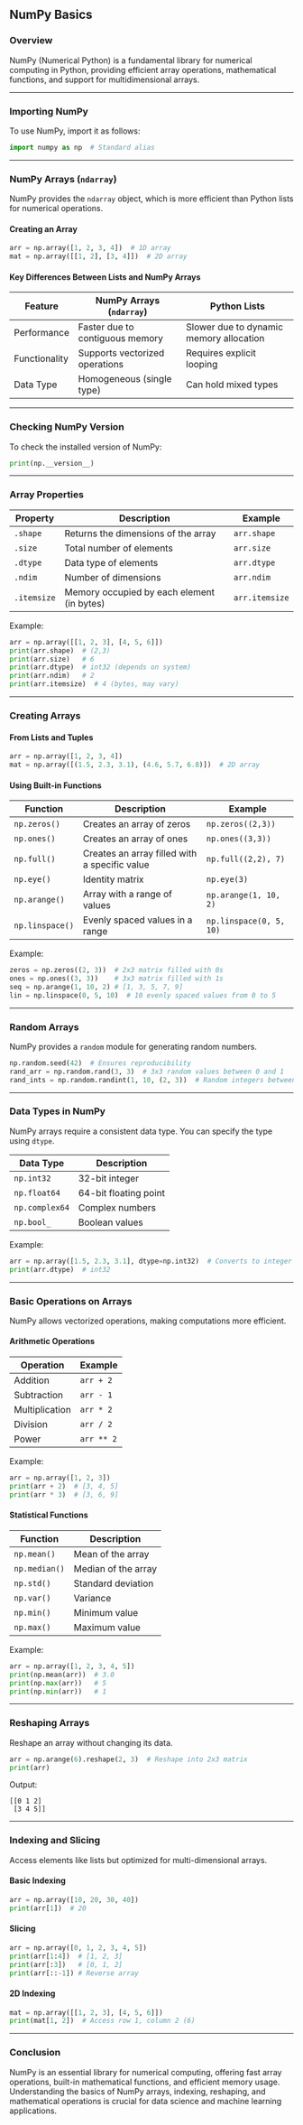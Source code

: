 ## NumPy Basics  

### **Overview**  
NumPy (Numerical Python) is a fundamental library for numerical computing in Python, providing efficient array operations, mathematical functions, and support for multidimensional arrays.  

---

### **Importing NumPy**  
To use NumPy, import it as follows:  
```python
import numpy as np  # Standard alias
```

---

### **NumPy Arrays (`ndarray`)**  
NumPy provides the `ndarray` object, which is more efficient than Python lists for numerical operations.  

#### **Creating an Array**
```python
arr = np.array([1, 2, 3, 4])  # 1D array
mat = np.array([[1, 2], [3, 4]])  # 2D array
```

#### **Key Differences Between Lists and NumPy Arrays**
| Feature      | NumPy Arrays (`ndarray`) | Python Lists |
|-------------|----------------|--------------|
| Performance | Faster due to contiguous memory | Slower due to dynamic memory allocation |
| Functionality | Supports vectorized operations | Requires explicit looping |
| Data Type | Homogeneous (single type) | Can hold mixed types |

---

### **Checking NumPy Version**
To check the installed version of NumPy:  
```python
print(np.__version__)
```

---

### **Array Properties**
| Property  | Description | Example |
|-----------|-------------|---------|
| `.shape` | Returns the dimensions of the array | `arr.shape` |
| `.size` | Total number of elements | `arr.size` |
| `.dtype` | Data type of elements | `arr.dtype` |
| `.ndim` | Number of dimensions | `arr.ndim` |
| `.itemsize` | Memory occupied by each element (in bytes) | `arr.itemsize` |

Example:  
```python
arr = np.array([[1, 2, 3], [4, 5, 6]])
print(arr.shape)  # (2,3)
print(arr.size)   # 6
print(arr.dtype)  # int32 (depends on system)
print(arr.ndim)   # 2
print(arr.itemsize)  # 4 (bytes, may vary)
```

---

### **Creating Arrays**  
#### **From Lists and Tuples**
```python
arr = np.array([1, 2, 3, 4])
mat = np.array([(1.5, 2.3, 3.1), (4.6, 5.7, 6.8)])  # 2D array
```

#### **Using Built-in Functions**
| Function | Description | Example |
|----------|-------------|---------|
| `np.zeros()` | Creates an array of zeros | `np.zeros((2,3))` |
| `np.ones()` | Creates an array of ones | `np.ones((3,3))` |
| `np.full()` | Creates an array filled with a specific value | `np.full((2,2), 7)` |
| `np.eye()` | Identity matrix | `np.eye(3)` |
| `np.arange()` | Array with a range of values | `np.arange(1, 10, 2)` |
| `np.linspace()` | Evenly spaced values in a range | `np.linspace(0, 5, 10)` |

Example:  
```python
zeros = np.zeros((2, 3))  # 2x3 matrix filled with 0s
ones = np.ones((3, 3))    # 3x3 matrix filled with 1s
seq = np.arange(1, 10, 2) # [1, 3, 5, 7, 9]
lin = np.linspace(0, 5, 10)  # 10 evenly spaced values from 0 to 5
```

---

### **Random Arrays**
NumPy provides a `random` module for generating random numbers.  
```python
np.random.seed(42)  # Ensures reproducibility
rand_arr = np.random.rand(3, 3)  # 3x3 random values between 0 and 1
rand_ints = np.random.randint(1, 10, (2, 3))  # Random integers between 1 and 9
```

---

### **Data Types in NumPy**
NumPy arrays require a consistent data type. You can specify the type using `dtype`.  

| Data Type | Description |
|-----------|-------------|
| `np.int32` | 32-bit integer |
| `np.float64` | 64-bit floating point |
| `np.complex64` | Complex numbers |
| `np.bool_` | Boolean values |

Example:  
```python
arr = np.array([1.5, 2.3, 3.1], dtype=np.int32)  # Converts to integer
print(arr.dtype)  # int32
```

---

### **Basic Operations on Arrays**
NumPy allows vectorized operations, making computations more efficient.  

#### **Arithmetic Operations**
| Operation | Example |
|-----------|---------|
| Addition | `arr + 2` |
| Subtraction | `arr - 1` |
| Multiplication | `arr * 2` |
| Division | `arr / 2` |
| Power | `arr ** 2` |

Example:  
```python
arr = np.array([1, 2, 3])
print(arr + 2)  # [3, 4, 5]
print(arr * 3)  # [3, 6, 9]
```

#### **Statistical Functions**
| Function | Description |
|----------|-------------|
| `np.mean()` | Mean of the array |
| `np.median()` | Median of the array |
| `np.std()` | Standard deviation |
| `np.var()` | Variance |
| `np.min()` | Minimum value |
| `np.max()` | Maximum value |

Example:  
```python
arr = np.array([1, 2, 3, 4, 5])
print(np.mean(arr))  # 3.0
print(np.max(arr))   # 5
print(np.min(arr))   # 1
```

---

### **Reshaping Arrays**
Reshape an array without changing its data.  
```python
arr = np.arange(6).reshape(2, 3)  # Reshape into 2x3 matrix
print(arr)
```

Output:
```
[[0 1 2]
 [3 4 5]]
```

---

### **Indexing and Slicing**
Access elements like lists but optimized for multi-dimensional arrays.  

#### **Basic Indexing**
```python
arr = np.array([10, 20, 30, 40])
print(arr[1])  # 20
```

#### **Slicing**
```python
arr = np.array([0, 1, 2, 3, 4, 5])
print(arr[1:4])  # [1, 2, 3]
print(arr[:3])   # [0, 1, 2]
print(arr[::-1]) # Reverse array
```

#### **2D Indexing**
```python
mat = np.array([[1, 2, 3], [4, 5, 6]])
print(mat[1, 2])  # Access row 1, column 2 (6)
```

---

### **Conclusion**
NumPy is an essential library for numerical computing, offering fast array operations, built-in mathematical functions, and efficient memory usage. Understanding the basics of NumPy arrays, indexing, reshaping, and mathematical operations is crucial for data science and machine learning applications.